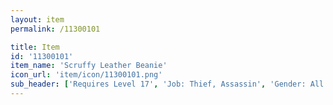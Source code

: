 ```yaml
---
layout: item
permalink: /11300101

title: Item
id: '11300101'
item_name: 'Scruffy Leather Beanie'
icon_url: 'item/icon/11300101.png'
sub_header: ['Requires Level 17', 'Job: Thief, Assassin', 'Gender: All']
---
```

